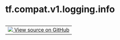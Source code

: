 <div itemscope itemtype="http://developers.google.com/ReferenceObject">
<meta itemprop="name" content="tf.compat.v1.logging.info" />
<meta itemprop="path" content="Stable" />
</div>

# tf.compat.v1.logging.info

<!-- Insert buttons and diff -->

<table class="tfo-notebook-buttons tfo-api nocontent" align="left">
<td>
  <a target="_blank" href="https://github.com/tensorflow/tensorflow/blob/r2.4/tensorflow/python/platform/tf_logging.py#L166-L168">
    <img src="https://www.tensorflow.org/images/GitHub-Mark-32px.png" />
    View source on GitHub
  </a>
</td>
</table>





<pre class="devsite-click-to-copy prettyprint lang-py tfo-signature-link">
<code>tf.compat.v1.logging.info(
    msg, *args, **kwargs
)
</code></pre>



<!-- Placeholder for "Used in" -->
